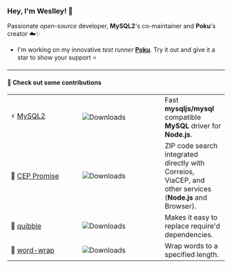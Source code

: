 ### Hey, I'm Weslley! 👋

Passionate _open-source_ developer, **MySQL2**'s co-maintainer and **Poku**'s creator ☁️✨

- I'm working on my innovative _test runner_ [**Poku**](https://github.com/wellwelwel/poku). Try it out and give it a star to show your support ⭐️

---

<!-- 
#### 👨🏻‍💻 Check out my latest projects

<table>
  <tbody>
    <tr>
      <td width="110"><a href="https://github.com/wellwelwel/poku">Poku</a> ✨</td>
      <td width="140"><img src="https://img.shields.io/npm/dt/poku.svg?style=flat-square&logo=npm&logoColor=white&color=1e90ff" alt="Downloads"></td>
      <td>🐷 <b>Poku</b> makes testing easy for <b>Node.js</b>, <b>Bun</b> & <b>Deno</b> at the same time.</td>
    </tr>
    <tr>
      <td width="110"><a href="https://github.com/wellwelwel/svps">SVPS</a></td>
      <td width="140"><img src="https://img.shields.io/npm/dt/svps.svg?style=flat-square&logo=npm&logoColor=white&color=1e90ff" alt="Downloads"></td>
      <td>🚀 An easier tool to automate your Ubuntu Server setup and domain forwarding.</td>
    </tr>
    <tr>
      <td width="110"><a href="https://github.com/wellwelwel/mysql2-orm">MySQL2 ORM</a></td>
      <td width="140"><img src="https://img.shields.io/npm/dt/mysql2-orm.svg?style=flat-square&logo=npm&logoColor=white&color=1e90ff" alt="Downloads"></td>
      <td>🎲 An <i>ORM</i> built on <b>MySQL2</b> designed to be intuitive, productive and focused on essential functionality.</td>
    </tr>
    <tr>
      <td width="110"><a href="https://github.com/wellwelwel/packages-update">Packages Update</a></td>
      <td width="140"><img src="https://img.shields.io/npm/dt/packages-update.svg?style=flat-square&logo=npm&logoColor=white&color=1e90ff" alt="Downloads"></td>
      <td>📦 A flexible and lightweight updater for <b>npm</b> packages.</td>
    </tr>
  </tbody>
</table>

--- -->

#### 🤝 Check out some contributions

<table>

  <tbody>
    <tr>
      <td width="150">⚡ <a href="https://github.com/sidorares/node-mysql2/pulls?q=is:pr+author:wellwelwel+">MySQL2</a></td>
      <td width="175"><img src="https://img.shields.io/npm/dm/mysql2.svg?style=flat-square&logo=npm&logoColor=white&color=6c5ce7" alt="Downloads"></td>
      <td>Fast <b>mysqljs/mysql</b> compatible <b>MySQL</b> driver for <b>Node.js</b>.</td>
    </tr>
    <tr>
      <td width="150">📨 <a href="https://github.com/BrasilAPI/cep-promise/pulls?q=is:pr+author:wellwelwel+">CEP Promise</a></td>
      <td width="175"><img src="https://img.shields.io/npm/dm/cep-promise.svg?style=flat-square&logo=npm&logoColor=white&color=6c5ce7" alt="Downloads"></td>
      <td>ZIP code search integrated directly with Correios, ViaCEP, and other services (<b>Node.js</b> and Browser).</td>
    </tr>
    <tr>
      <td width="150">🔁 <a href="https://github.com/testdouble/quibble/pulls?q=is:pr+author:wellwelwel+">quibble</a></td>
      <td width="175"><img src="https://img.shields.io/npm/dm/quibble.svg?style=flat-square&logo=npm&logoColor=white&color=6c5ce7" alt="Downloads"></td>
      <td>Makes it easy to replace require'd dependencies.</td>
    </tr>
    <tr>
      <td width="150">📖 <a href="https://github.com/aashutoshrathi/word-wrap/pulls?q=is:pr+author:wellwelwel+">word-wrap</a></td>
      <td width="175"><img src="https://img.shields.io/npm/dm/@aashutoshrathi/word-wrap.svg?style=flat-square&logo=npm&logoColor=white&color=6c5ce7" alt="Downloads"></td>
      <td>Wrap words to a specified length.</td>
    </tr>
  </tbody>
</table>

